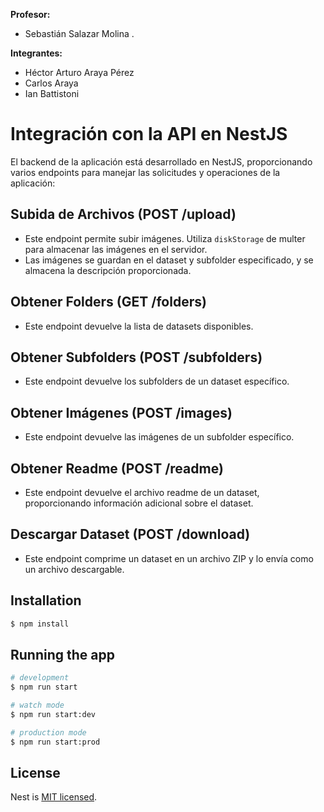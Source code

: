 **Profesor:** 
 - Sebastián Salazar Molina .
   
**Integrantes:** 
 - Héctor Arturo Araya Pérez
 - Carlos Araya
 - Ian Battistoni

# Integración con la API en NestJS

El backend de la aplicación está desarrollado en NestJS, proporcionando varios endpoints para manejar las solicitudes y operaciones de la aplicación:

## Subida de Archivos (POST /upload)

- Este endpoint permite subir imágenes. Utiliza `diskStorage` de multer para almacenar las imágenes en el servidor.
- Las imágenes se guardan en el dataset y subfolder especificado, y se almacena la descripción proporcionada.

## Obtener Folders (GET /folders)

- Este endpoint devuelve la lista de datasets disponibles.

## Obtener Subfolders (POST /subfolders)

- Este endpoint devuelve los subfolders de un dataset específico.

## Obtener Imágenes (POST /images)

- Este endpoint devuelve las imágenes de un subfolder específico.

## Obtener Readme (POST /readme)

- Este endpoint devuelve el archivo readme de un dataset, proporcionando información adicional sobre el dataset.

## Descargar Dataset (POST /download)

- Este endpoint comprime un dataset en un archivo ZIP y lo envía como un archivo descargable.

## Installation

```bash
$ npm install
```

## Running the app

```bash
# development
$ npm run start

# watch mode
$ npm run start:dev

# production mode
$ npm run start:prod
```

## License

Nest is [MIT licensed](LICENSE).
